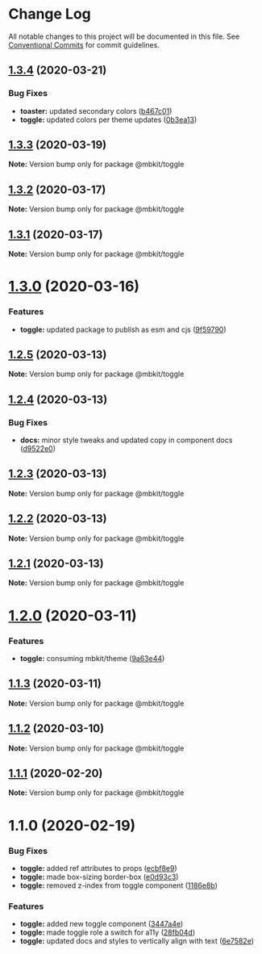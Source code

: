 # Change Log

All notable changes to this project will be documented in this file.
See [Conventional Commits](https://conventionalcommits.org) for commit guidelines.

## [1.3.4](https://github.com/mindbody/design-system/compare/@mbkit/toggle@1.3.3...@mbkit/toggle@1.3.4) (2020-03-21)


### Bug Fixes

* **toaster:** updated secondary colors ([b467c01](https://github.com/mindbody/design-system/commit/b467c01c09d8eb93a26ca799c2209b24a75dd9b5))
* **toggle:** updated colors per theme updates ([0b3ea13](https://github.com/mindbody/design-system/commit/0b3ea13fe721fa029e2f534030a7ca2be3d81874))





## [1.3.3](https://github.com/mindbody/design-system/compare/@mbkit/toggle@1.3.2...@mbkit/toggle@1.3.3) (2020-03-19)

**Note:** Version bump only for package @mbkit/toggle





## [1.3.2](https://github.com/mindbody/mbkit/compare/@mbkit/toggle@1.3.1...@mbkit/toggle@1.3.2) (2020-03-17)

**Note:** Version bump only for package @mbkit/toggle





## [1.3.1](https://github.com/mindbody/design-system/compare/@mbkit/toggle@1.3.0...@mbkit/toggle@1.3.1) (2020-03-17)

**Note:** Version bump only for package @mbkit/toggle





# [1.3.0](https://github.com/mindbody/design-system/compare/@mbkit/toggle@1.2.5...@mbkit/toggle@1.3.0) (2020-03-16)


### Features

* **toggle:** updated package to publish as esm and cjs ([9f59790](https://github.com/mindbody/design-system/commit/9f59790e03bd540176a603aca00d8ba8ae10303a))





## [1.2.5](https://github.com/mindbody/design-system/compare/@mbkit/toggle@1.2.4...@mbkit/toggle@1.2.5) (2020-03-13)

**Note:** Version bump only for package @mbkit/toggle





## [1.2.4](https://github.com/mindbody/design-system/compare/@mbkit/toggle@1.2.3...@mbkit/toggle@1.2.4) (2020-03-13)


### Bug Fixes

* **docs:** minor style tweaks and updated copy in component docs ([d9522e0](https://github.com/mindbody/design-system/commit/d9522e0f1470800e3103793208e24a84739a5888))





## [1.2.3](https://github.com/mindbody/design-system/compare/@mbkit/toggle@1.2.2...@mbkit/toggle@1.2.3) (2020-03-13)

**Note:** Version bump only for package @mbkit/toggle





## [1.2.2](https://github.com/mindbody/design-system/compare/@mbkit/toggle@1.2.1...@mbkit/toggle@1.2.2) (2020-03-13)

**Note:** Version bump only for package @mbkit/toggle





## [1.2.1](https://github.com/mindbody/design-system/compare/@mbkit/toggle@1.2.0...@mbkit/toggle@1.2.1) (2020-03-13)

**Note:** Version bump only for package @mbkit/toggle





# [1.2.0](https://github.com/mindbody/design-system/compare/@mbkit/toggle@1.1.3...@mbkit/toggle@1.2.0) (2020-03-11)


### Features

* **toggle:** consuming mbkit/theme ([9a63e44](https://github.com/mindbody/design-system/commit/9a63e44608ca9cf65a89a26efa234d5132f50f02))





## [1.1.3](https://github.com/mindbody/design-system/compare/@mbkit/toggle@1.1.2...@mbkit/toggle@1.1.3) (2020-03-11)

**Note:** Version bump only for package @mbkit/toggle





## [1.1.2](https://github.com/mindbody/design-system/compare/@mbkit/toggle@1.1.1...@mbkit/toggle@1.1.2) (2020-03-10)

**Note:** Version bump only for package @mbkit/toggle





## [1.1.1](https://github.com/mindbody/design-system/compare/@mbkit/toggle@1.1.0...@mbkit/toggle@1.1.1) (2020-02-20)

**Note:** Version bump only for package @mbkit/toggle





# 1.1.0 (2020-02-19)


### Bug Fixes

* **toggle:** added ref attributes to props ([ecbf8e9](https://github.com/mindbody/design-system/commit/ecbf8e9bcea884cf15fc031b4c2f34038d3eda4d))
* **toggle:** made box-sizing border-box ([e0d93c3](https://github.com/mindbody/design-system/commit/e0d93c3aa4fb1b8e2a2e4d94b1bc13922980b29e))
* **toggle:** removed z-index from toggle component ([1186e8b](https://github.com/mindbody/design-system/commit/1186e8bc7e47b3f5a115bfa78e335e038ba947c2))


### Features

* **toggle:** added new toggle component ([3447a4e](https://github.com/mindbody/design-system/commit/3447a4ed53f725554644aee2dfafc2835b9a0024))
* **toggle:** made toggle role a switch for a11y ([28fb04d](https://github.com/mindbody/design-system/commit/28fb04d3dc4f79d19beae131e5758959c1b6a0ae))
* **toggle:** updated docs and styles to vertically align with text ([6e7582e](https://github.com/mindbody/design-system/commit/6e7582e75e95a1663ecbe180fa0960fa42931e14))
